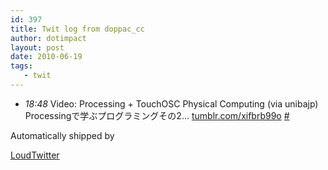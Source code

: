 ```yaml
---
id: 397
title: Twit log from doppac_cc
author: dotimpact
layout: post
date: 2010-06-19
tags:
   - twit
---
```

<ul class="loudtwitter">
  <li>
    <em>18:48</em> Video: Processing + TouchOSC Physical Computing (via unibajp) Processingで学ぶプログラミングその2&#8230; <a href="http://tumblr.com/xifbrb99o">tumblr.com/xifbrb99o</a> <a href="http://twitter.com/doppac_cc/statuses/16458702548">#</a>
  </li>
</ul>Automatically shipped by 

[LoudTwitter][1]

 [1]: http://www.loudtwitter.com
